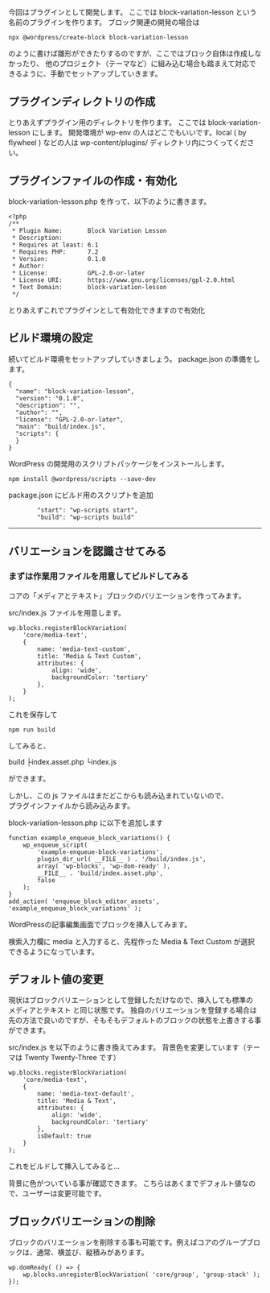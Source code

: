 ## 

今回はプラグインとして開発します。
ここでは block-variation-lesson という名前のプラグインを作ります。
ブロック関連の開発の場合は 

```
npx @wordpress/create-block block-variation-lesson
```

のように書けば雛形ができたりするのですが、ここではブロック自体は作成しなかったり、
他のプロジェクト（テーマなど）に組み込む場合も踏まえて対応できるように、手動でセットアップしていきます。

## プラグインディレクトリの作成

とりあえずプラグイン用のディレクトリを作ります。
ここでは block-variation-lesson にします。
開発環境が wp-env の人はどこでもいいです。local ( by flywheel ) などの人は wp-content/plugins/ ディレクトリ内につくってください。

## プラグインファイルの作成・有効化

block-variation-lesson.php を作って、以下のように書きます。

```
<?php
/**
 * Plugin Name:       Block Variation Lesson
 * Description:
 * Requires at least: 6.1
 * Requires PHP:      7.2
 * Version:           0.1.0
 * Author:
 * License:           GPL-2.0-or-later
 * License URI:       https://www.gnu.org/licenses/gpl-2.0.html
 * Text Domain:       block-variation-lesson
 */
```

とりあえずこれでプラグインとして有効化できますので有効化

## ビルド環境の設定

続いてビルド環境をセットアップしていきましょう。
package.json の準備をします。

```
{
  "name": "block-variation-lesson",
  "version": "0.1.0",
  "description": "",
  "author": "",
  "license": "GPL-2.0-or-later",
  "main": "build/index.js",
  "scripts": {
  }
}
```

WordPress の開発用のスクリプトパッケージをインストールします。

```
npm install @wordpress/scripts --save-dev
```

package.json にビルド用のスクリプトを追加

```
		"start": "wp-scripts start",
		"build": "wp-scripts build"
```

---

## バリエーションを認識させてみる

### まずは作業用ファイルを用意してビルドしてみる

コアの「メディアとテキスト」ブロックのバリエーションを作ってみます。

src/index.js ファイルを用意します。

```
wp.blocks.registerBlockVariation(
	'core/media-text',
	{
		name: 'media-text-custom',
		title: 'Media & Text Custom',
		attributes: {
			align: 'wide',
			backgroundColor: 'tertiary'
		},
	}
);
```

これを保存して

```
npm run build
```

してみると、

build
├index.asset.php
└index.js

ができます。

しかし、この js ファイルはまだどこからも読み込まれていないので、  
プラグインファイルから読み込みます。

block-variation-lesson.php に以下を追加します

```
function example_enqueue_block_variations() {
	wp_enqueue_script(
		'example-enqueue-block-variations',
		plugin_dir_url( __FILE__ ) . '/build/index.js',
		array( 'wp-blocks', 'wp-dom-ready' ),
		__FILE__ . 'build/index.asset.php',
		false
	);
}
add_action( 'enqueue_block_editor_assets', 'example_enqueue_block_variations' );
```

WordPressの記事編集画面でブロックを挿入してみます。

検索入力欄に media と入力すると、先程作った Media & Text Custom が選択できるようになっています。

## デフォルト値の変更

現状はブロックバリエーションとして登録しただけなので、挿入しても標準の メディアとテキスト と同じ状態です。
独自のバリエーションを登録する場合は先の方法で良いのですが、そもそもデフォルトのブロックの状態を上書きする事ができます。

src/index.js を以下のように書き換えてみます。
背景色を変更しています（テーマは Twenty Twenty-Three です）

```
wp.blocks.registerBlockVariation(
	'core/media-text',
	{
		name: 'media-text-default',
		title: 'Media & Text',
		attributes: {
			align: 'wide',
			backgroundColor: 'tertiary'
		},
		isDefault: true
	}
);
```

これをビルドして挿入してみると...


背景に色がついている事が確認できます。
こちらはあくまでデフォルト値なので、ユーザーは変更可能です。

## ブロックバリエーションの削除

ブロックのバリエーションを削除する事も可能です。例えばコアのグループブロックは、通常、横並び、縦積みがあります。

```
wp.domReady( () => {
	wp.blocks.unregisterBlockVariation( 'core/group', 'group-stack' );
});
```